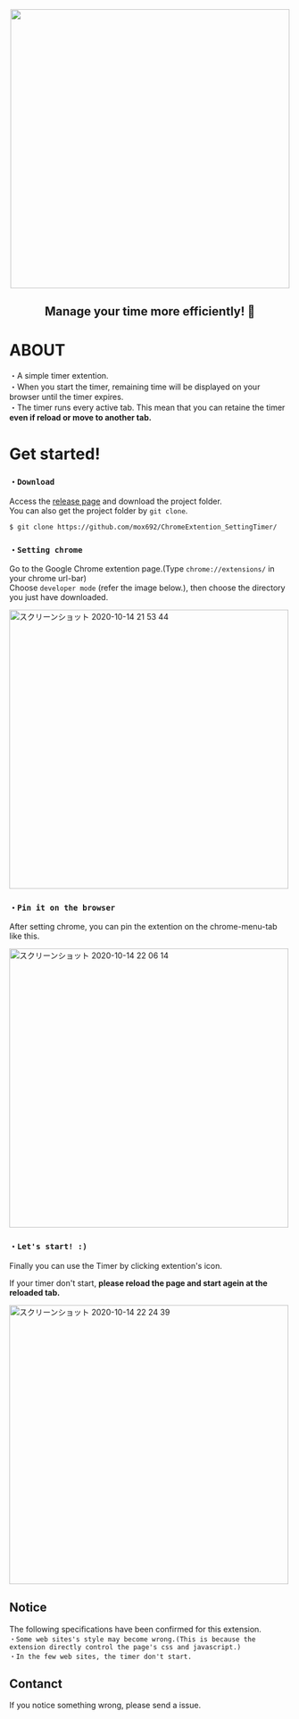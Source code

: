 
<div align="center">
  <img src="https://user-images.githubusercontent.com/55653825/90333966-1af5dc00-e005-11ea-94d5-dcb54db86978.gif" width="500px">
</div>

<h2 align="center">
Manage your time more efficiently! 🎉
</h2>


# ABOUT
・A simple timer extention.  
・When you start the timer, remaining time will be displayed on your browser until the timer expires.    
・The timer runs every active tab. This mean that you can retaine the timer **even if reload or move to another tab.**  

# Get started!
### `・Download`
Access the [release page](https://github.com/mox692/ChromeExtention_SettingTimer/releases) and download the project folder.  
You can also get the project folder by `git clone`.
```
$ git clone https://github.com/mox692/ChromeExtention_SettingTimer/
```
### `・Setting chrome`
Go to the Google Chrome extention page.(Type `chrome://extensions/` in your chrome url-bar)     
Choose `developer mode` (refer the image below.), then choose the directory you just have downloaded.  

<img width="500" alt="スクリーンショット 2020-10-14 21 53 44" src="https://user-images.githubusercontent.com/55653825/96091513-a9eb7b80-0f04-11eb-85b0-16e9b759c6fb.png">


### `・Pin it on the browser`
After setting chrome, you can pin the extention on the chrome-menu-tab like this.  

<img width="500" alt="スクリーンショット 2020-10-14 22 06 14" src="https://user-images.githubusercontent.com/55653825/95996326-81fd0900-0e6d-11eb-8378-0e2af743d1bb.png">

### `・Let's start! :)`
Finally you can use the Timer by clicking extention's icon.  

If your timer don't start, **please reload the page and start agein at the reloaded tab.**

<img width="500" alt="スクリーンショット 2020-10-14 22 24 39" src="https://user-images.githubusercontent.com/55653825/95996699-f20b8f00-0e6d-11eb-8a73-95edec177014.png">

## Notice
The following specifications have been confirmed for this extension.  
`・Some web sites's style may become wrong.(This is because the extension directly control the page's css and javascript.)`  
`・In the few web sites, the timer don't start.` 

## Contanct
If you notice something wrong, please send a issue.

